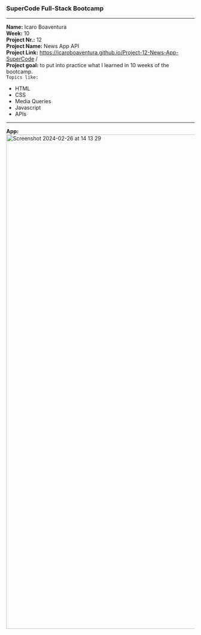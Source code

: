 ### SuperCode Full-Stack Bootcamp 
****
**Name:** Icaro Boaventura  
 **Week:** 10  
 **Project Nr.:** 12  
 **Project Name:** News App API  
 **Project Link:** https://icaroboaventura.github.io/Project-12-News-App-SuperCode
/     
 **Project goal:** to put into practice what I learned in 10 weeks of the bootcamp.  
`Topics like:`  
- HTML
- CSS
- Media Queries
- Javascript
- APIs
****
**App:**  
<img width="1318" alt="Screenshot 2024-02-26 at 14 13 29" src="https://github.com/icaroboaventura/Project-12-News-App-SuperCode/assets/82503851/62a68f81-b04d-4fed-9ccc-9598551baa5b">

